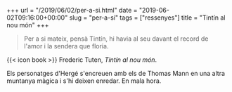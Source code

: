 +++
url = "/2019/06/02/per-a-si.html"
date = "2019-06-02T09:16:00+00:00"
slug = "per-a-si"
tags = ["ressenyes"]
title = "Tintín al nou món"
+++

> Per a si mateix, pensà Tintín, hi havia al seu davant el record de l'amor i la sendera que floria.

{{< icon book >}} Frederic Tuten, *Tintín al nou món*.

Els personatges d'Hergé s'encreuen amb els de Thomas Mann en una altra muntanya màgica i s'hi deixen enredar. En mala hora.
